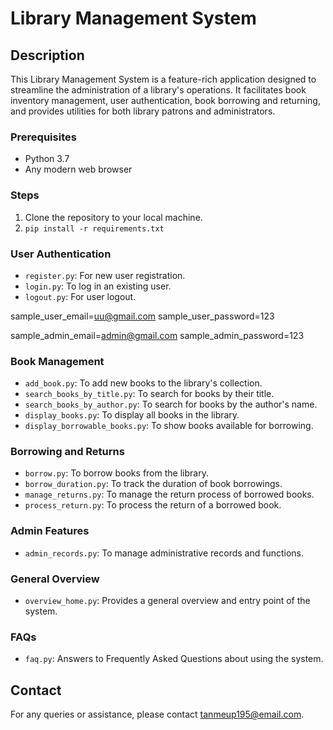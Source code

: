 # Library Management System

## Description

This Library Management System is a feature-rich application designed to streamline the administration of a library's operations. It facilitates book inventory management, user authentication, book borrowing and returning, and provides utilities for both library patrons and administrators.

### Prerequisites

- Python 3.7
- Any modern web browser

### Steps

1. Clone the repository to your local machine.
2. `pip install -r requirements.txt`

### User Authentication

- `register.py`: For new user registration.
- `login.py`: To log in an existing user.
- `logout.py`: For user logout.

sample_user_email=uu@gmail.com
sample_user_password=123

sample_admin_email=admin@gmail.com
sample_admin_password=123

### Book Management

- `add_book.py`: To add new books to the library's collection.
- `search_books_by_title.py`: To search for books by their title.
- `search_books_by_author.py`: To search for books by the author's name.
- `display_books.py`: To display all books in the library.
- `display_borrowable_books.py`: To show books available for borrowing.

### Borrowing and Returns

- `borrow.py`: To borrow books from the library.
- `borrow_duration.py`: To track the duration of book borrowings.
- `manage_returns.py`: To manage the return process of borrowed books.
- `process_return.py`: To process the return of a borrowed book.

### Admin Features

- `admin_records.py`: To manage administrative records and functions.

### General Overview

- `overview_home.py`: Provides a general overview and entry point of the system.

### FAQs

- `faq.py`: Answers to Frequently Asked Questions about using the system.

## Contact

For any queries or assistance, please contact [tanmeup195@email.com](mailto:tanmeup195@email.com).
